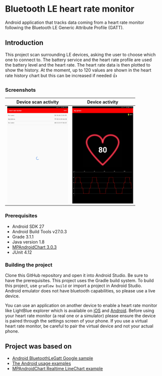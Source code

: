 # Bluetooth LE heart rate monitor

Android application that tracks data coming from a heart rate monitor following the Bluetooth LE Generic Attribute Profile (GATT).

## Introduction

This project scan surrounding LE devices, asking the user to choose which one to connect to. The battery service and the heart rate profile are used the battery level and the heart rate. The heart rate data is then plotted to show the history. At the moment, up to 120 values are shown in the heart rate history chart but this can be increased if needed :thumbsup:

### Screenshots
Device scan activity       |      Device activity
:-------------------------:|:-------------------------:
<img src="https://github.com/LaurieMarceau/Heart-rate-monitor-BLE/blob/master/screenshots/Screenshot_DeviceScanAcitivty.jpg" width="200">  | <img src="https://github.com/LaurieMarceau/Heart-rate-monitor-BLE/blob/master/screenshots/Screenshot_DeviceActivity.jpg" width="200">

### Prerequisites

* Android SDK 27
* Android Build Tools v27.0.3
* Grade 3.1.1
* Java version 1.8
* [MPAndroidChart 3.0.3](https://github.com/PhilJay/MPAndroidChart)
* JUnit 4.12

### Building the project

Clone this GitHub repository and open it into Android Studio. Be sure to have the prerequisites. This project uses the Gradle build system. To build this project, use ```gradlew build``` or import a project in Android Studio. Android emulator does not have bluetooth capabilities, so please use a live device. 

You can use an application on another device to enable a heart rate monitor like LightBlue explorer which is available on [iOS](https://itunes.apple.com/us/app/lightblue-explorer/id557428110?mt=8) and [Android](https://play.google.com/store/apps/details?id=com.punchthrough.lightblueexplorer&hl=en). Before using your heart rate monitor (a real one or a simulator) please ensure the device is paired through the settings screen of your phone. If you use a virtual heart rate monitor, be careful to pair the virtual device and not your actual phone.

## Project was based on
* [Android BluetoothLeGatt Google sample](https://github.com/googlesamples/android-BluetoothLeGatt)
* [The Android usage examples](https://developer.android.com/guide/topics/connectivity/bluetooth-le.html)
* [MPAndroidChart Realtime LineChart example](https://github.com/PhilJay/MPAndroidChart/blob/master/MPChartExample/src/com/xxmassdeveloper/mpchartexample/RealtimeLineChartActivity.java)
